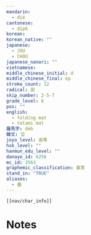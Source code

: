 ```yaml
---
mandarin:
  - dié
cantonese:
  - dip6
korean:
korean_native: ""
japanese:
  - JOU
  - CHOU
japanese_nanori: ""
vietnamese:
middle_chinese_initial: d
middle_chinese_final: ep
stroke_count: 12
radical: 田
skip_number: 2-5-7
grade_level: 6
pos: ""
english:
  - folding mat
  - tatami mat
羅馬字: deb
韓文: 덥
joyo_level: 高等
hsk_level: ""
hanmun_edu_level: ""
danayo_id: 6256
mc_id: 3563
graphemic_classification: 會意
stand_in: "TRUE"
aliases:
  - 疊
---
```

```meta-bind-embed
[[nav/char_info]]
```

# Notes
